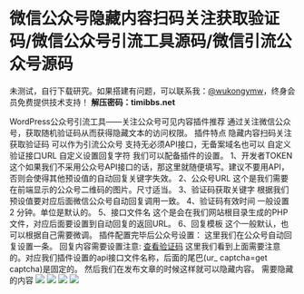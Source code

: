 # 微信公众号隐藏内容扫码关注获取验证码/微信公众号引流工具源码/微信引流公众号源码

未测试，自行下载研究。如果搭建有问题，可以联系我：[@wukongymw](http://t.me/wukongymw)，终身会员免费提供技术支持！
**解压密码：timibbs.net**

WordPress公众号引流工具——关注公众号可见内容插件推荐 通过关注微信公众号，获取随机验证码从而获得隐藏文本的访问权限。
插件特点
隐藏内容扫码关注获取验证码
可以作为引流公众号
支持无必须API接口，无备案域名也可以
自定义验证接口URL
自定义设置回复字符
我们可以配备插件的设置。
1、开发者TOKEN
这个如果我们不采用公众号API接口的话，那这里就随便填写。建议不要用API，否则会使得其他预设值的自动回复关键字失效。
2、公众号URL
这个是我们需要在前端显示的公众号二维码的图片。尺寸适当。
3、验证码获取关键字
根据我们预设值要对应后面微信公众号自动回复调用一致。
4、验证码有效时间
一般设置 2 分钟。单位是默认的。
5、接口文件名
这个是会在我们网站根目录生成的PHP文件，对应后面要设置到自动回复的返回URL。
6、回复模板
这个一般默认，也可以根据自己需要微调。
插件配置完毕后公众号设置：
这里我们在公众号自动回复设置一条。 回复内容需要设置注意:
[查看验证码](“http://我们的网站URL/api.php?url_captcha=get_captcha”)
这里我们看到上面需要注意的。对应我们插件设置的api接口文件名称，后面的尾巴(ur\_ captcha=get captcha)是固定的。
然后我们在发布文章的时候这样就可以隐藏内容。
需要隐藏的内容
[![](https://wukongymw.com/wp-content/uploads/2023/09/1694185761-554c58db67e826d.jpg)](https://wukongymw.com/wp-content/uploads/2023/09/1694185761-554c58db67e826d.jpg)
[![](https://wukongymw.com/wp-content/uploads/2023/09/1694185761-407935aac518e20.jpg)](https://wukongymw.com/wp-content/uploads/2023/09/1694185761-407935aac518e20.jpg)
[![](https://wukongymw.com/wp-content/uploads/2023/09/1694185760-c7c1684adcfffde.jpg)](https://wukongymw.com/wp-content/uploads/2023/09/1694185760-c7c1684adcfffde.jpg)
[![](https://wukongymw.com/wp-content/uploads/2023/09/1694185760-d0c945f10897434.jpg)](https://wukongymw.com/wp-content/uploads/2023/09/1694185760-d0c945f10897434.jpg)